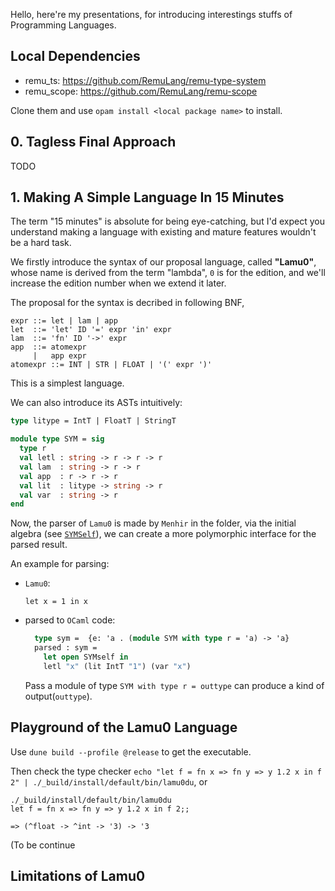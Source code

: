 
Hello, here're my presentations, for introducing interestings stuffs of Programming Languages.

## Local Dependencies

- remu_ts: https://github.com/RemuLang/remu-type-system
- remu_scope: https://github.com/RemuLang/remu-scope

Clone them and use `opam install <local package name>` to install.

## 0. Tagless Final Approach

TODO

## 1. Making A Simple Language In 15 Minutes

The term "15 minutes" is absolute for being eye-catching,
but I'd expect you understand making a language with
existing and mature features wouldn't be a hard task.

We firstly introduce the syntax of our proposal language,
called **"Lamu0"**, whose name is derived from the term "lambda",
`0` is for the edition, and we'll increase the edition number when we extend it later.

The proposal for the syntax is decribed in following BNF,

```bnf
expr ::= let | lam | app
let  ::= 'let' ID '=' expr 'in' expr
lam  ::= 'fn' ID '->' expr
app  ::= atomexpr
     |   app expr
atomexpr ::= INT | STR | FLOAT | '(' expr ')'
```

This is a simplest language.

We can also introduce its ASTs intuitively:

```ocaml
type litype = IntT | FloatT | StringT

module type SYM = sig
  type r
  val letl : string -> r -> r -> r
  val lam  : string -> r -> r
  val app  : r -> r -> r
  val lit  : litype -> string -> r
  val var  : string -> r
end
```

Now, the parser of `Lamu0` is made by `Menhir` in the folder,
via the initial algebra (see [`SYMSelf`](https://github.com/thautwarm/plfp/blob/master/lamu0/lib/final.ml#L62)),
we can create a more polymorphic interface for the parsed result.

An example for parsing:

- `Lamu0`:
   
  `let x = 1 in x`

- parsed to `OCaml` code:

  ```ocaml
    type sym =  {e: 'a . (module SYM with type r = 'a) -> 'a}
    parsed : sym = 
      let open SYMself in
      letl "x" (lit IntT "1") (var "x")
  ```
  Pass a module of type `SYM with type r = outtype` can produce a kind of output(`outtype`).


## Playground of the Lamu0 Language

Use `dune build --profile @release` to get the executable.

Then check the type checker `echo "let f = fn x => fn y => y 1.2 x in f 2" | ./_build/install/default/bin/lamu0du`,
or

```
./_build/install/default/bin/lamu0du
let f = fn x => fn y => y 1.2 x in f 2;;

=> (^float -> ^int -> '3) -> '3
```
(To be continue

## Limitations of Lamu0
